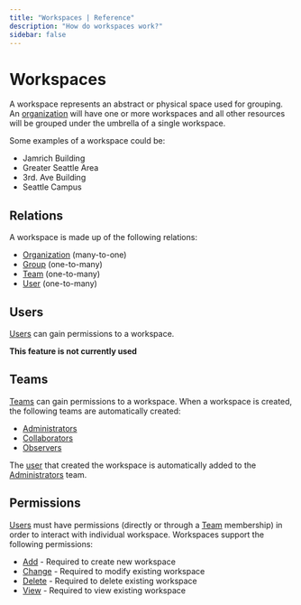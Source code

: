 ```yaml
---
title: "Workspaces | Reference"
description: "How do workspaces work?"
sidebar: false
---
```


# Workspaces

A workspace represents an abstract or physical space used for grouping. An [organization](/reference/organizations/) will have one or more workspaces and all other resources will be grouped under the umbrella of a single workspace.

Some examples of a workspace could be:

* Jamrich Building
* Greater Seattle Area
* 3rd. Ave Building
* Seattle Campus

## Relations

A workspace is made up of the following relations:

* [Organization](/reference/organizations/) (many-to-one)
* [Group](/reference/groups/) (one-to-many)
* [Team](/reference/teams/) (one-to-many)
* [User](/reference/users/) (one-to-many)

## Users

[Users](/reference/users/) can gain permissions to a workspace.

**This feature is not currently used**

## Teams

[Teams](/reference/teams/) can gain permissions to a workspace. When a workspace is created, the following teams are automatically created:

* [Administrators](reference/team/s#administrators)
* [Collaborators](reference/teams/#collaborators)
* [Observers](reference/teams/#observers)

The [user](/reference/users/) that created the workspace is automatically added to the [Administrators](reference/teams/#administrators) team.

## Permissions

[Users](/reference/users/) must have permissions (directly or through a [Team](/reference/teams/) membership) in order to interact with individual workspace. Workspaces support the following permissions:

* [Add](/reference/permissions/#add) - Required to create new workspace
* [Change](/reference/permissions/#change) - Required to modify existing workspace
* [Delete](/reference/permissions/#delete) - Required to delete existing workspace
* [View](/reference/permissions/#view) - Required to view existing workspace
